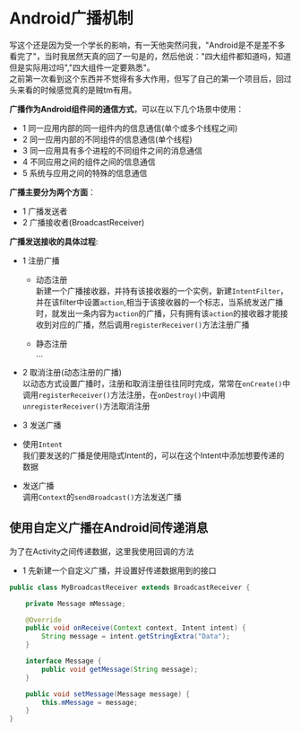 # Android广播机制     
写这个还是因为受一个学长的影响，有一天他突然问我，"Android是不是差不多看完了"，当时我居然天真的回了一句是的，然后他说："四大组件都知道吗，知道但是实际用过吗","四大组件一定要熟悉"。   
之前第一次看到这个东西并不觉得有多大作用，但写了自己的第一个项目后，回过头来看的时候感觉真的是贼tm有用。      



**广播作为Android组件间的通信方式**，可以在以下几个场景中使用：

* 1 同一应用内部的同一组件内的信息通信(单个或多个线程之间)     
* 2 同一应用内部的不同组件的信息通信(单个线程)      
* 3 同一应用具有多个进程的不同组件之间的消息通信        
* 4 不同应用之间的组件之间的信息通信     
* 5 系统与应用之间的特殊的信息通信          

**广播主要分为两个方面**：   
* 1 广播发送者    
* 2 广播接收者(BroadcastReceiver)  

**广播发送接收的具体过程**:     

* 1 注册广播    

  * 动态注册    
  新建一个广播接收器，并持有该接收器的一个实例，新建```IntentFilter```，并在该filter中设置```action```,相当于该接收器的一个标志，当系统发送广播时，就发出一条内容为```action```的广播，只有拥有该```action```的接收器才能接收到对应的广播，然后调用```registerReceiver()```方法注册广播          

  * 静态注册     
  ...    

* 2 取消注册(动态注册的广播)     
以动态方式设置广播时，注册和取消注册往往同时完成，常常在```onCreate()```中调用```registerReceiver()```方法注册，在```onDestroy()```中调用```unregisterReceiver()```方法取消注册         


* 3 发送广播     

 * 使用```Intent```     
 我们要发送的广播是使用隐式Intent的，可以在这个Intent中添加想要传递的数据        
 * 发送广播     
 调用```Context```的```sendBroadcast()```方法发送广播          





## 使用自定义广播在Android间传递消息        

为了在Activity之间传递数据，这里我使用回调的方法       
* 1 先新建一个自定义广播，并设置好传递数据用到的接口        


```java
public class MyBroadcastReceiver extends BroadcastReceiver {

    private Message mMessage;

    @Override
    public void onReceive(Context context, Intent intent) {
        String message = intent.getStringExtra("Data");
    }

    interface Message {
        public void getMessage(String message);
    }

    public void setMessage(Message message) {
        this.mMessage = message;
    }
}
```
